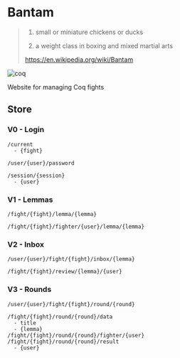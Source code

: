 Bantam
======

> 1. small or miniature chickens or ducks
>
> 2. a weight class in boxing and mixed martial arts
>
> https://en.wikipedia.org/wiki/Bantam

![coq](https://avatars0.githubusercontent.com/u/621198?v=3&s=400)

Website for managing Coq fights


## Store

### V0 - Login

```
/current
  - {fight}

/user/{user}/password

/session/{session}
  - {user}
```

### V1 - Lemmas

```
/fight/{fight}/lemma/{lemma}

/fight/{fight}/fighter/{user}/lemma/{lemma}
```

### V2 - Inbox

```
/user/{user}/fight/{fight}/inbox/{lemma}

/fight/{fight}/review/{lemma}/{user}
```

### V3 - Rounds

```
/user/{user}/fight/{fight}/round/{round}

/fight/{fight}/round/{round}/data
  - title
  - {lemma}
/fight/{fight}/round/{round}/fighter/{user}
/fight/{fight}/round/{round}/result
  - {user}
```
